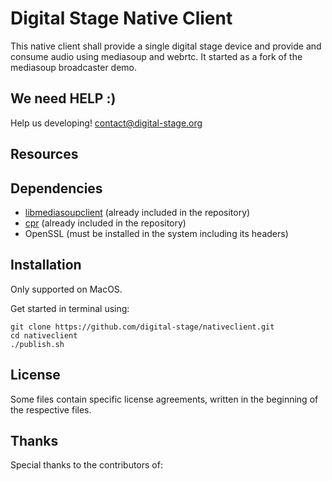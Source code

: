 # Digital Stage Native Client

This native client shall provide a single digital stage device and provide and consume audio using mediasoup and webrtc.
It started as a fork of the mediasoup broadcaster demo.

## We need HELP :)

Help us developing!
contact@digital-stage.org

## Resources

## Dependencies

* [libmediasoupclient][libmediasoupclient] (already included in the repository)
* [cpr][cpr] (already included in the repository)
* OpenSSL (must be installed in the system including its headers)

## Installation

Only supported on MacOS.

Get started in terminal using:

    git clone https://github.com/digital-stage/nativeclient.git
    cd nativeclient
    ./publish.sh


## License

Some files contain specific license agreements, written in the beginning of the respective files.

## Thanks

Special thanks to the contributors of:

[libmediasoupclient]: https://github.com/versatica/libmediasoupclient
[cpr]: https://github.com/whoshuu/cpr
